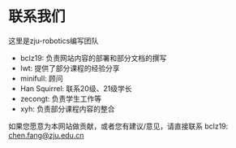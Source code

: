 # 联系我们
这里是zju-robotics编写团队

<ul>
<li>bclz19:         负责网站内容的部署和部分文档的撰写</li>
<li>lwt:            提供了部分课程的经验分享</li>
<li>minifull:       顾问</li>
<li>Han Squirrel:   联系20级、21级学长</li>
<li>zecongt:        负责学生工作等</li>
<li>xyh:        负责部分课程内容的整合</li>
</ul>

如果您愿意为本网站做贡献，或者您有建议/意见，请直接联系 bclz19: chen.fang@zju.edu.cn